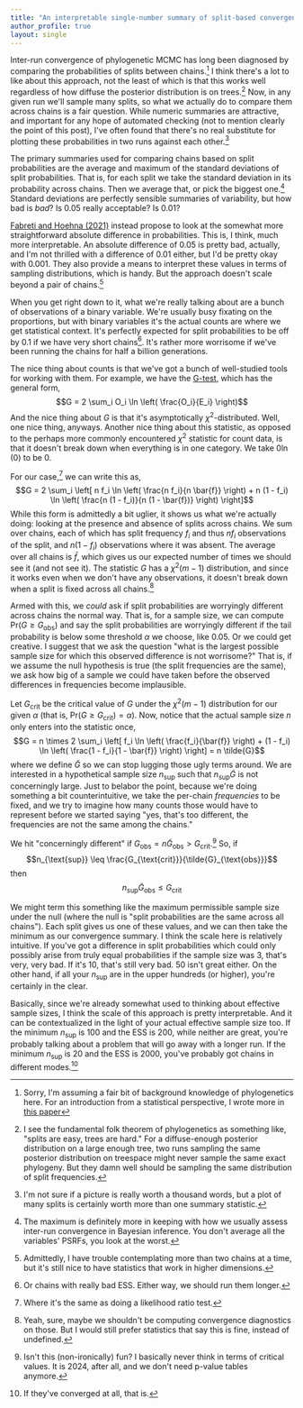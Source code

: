 ```yaml
---
title: "An interpretable single-number summary of split-based convergence"
author_profile: true
layout: single
---
```


Inter-run convergence of phylogenetic MCMC has long been diagnosed by comparing the probabilities of splits between chains.[^1]
I think there's a lot to like about this approach, not the least of which is that this works well regardless of how diffuse the posterior distribution is on trees.[^2]
Now, in any given run we'll sample many splits, so what we actually do to compare them across chains is a fair question.
While numeric summaries are attractive, and important for any hope of automated checking (not to mention clearly the point of this post), I've often found that there's no real substitute for plotting these probabilities in two runs against each other.[^3]

The primary summaries used for comparing chains based on split probabilities are the average and maximum of the standard deviations of split probabilities.
That is, for each split we take the standard deviation in its probability across chains.
Then we average that, or pick the biggest one.[^4]
Standard deviations are perfectly sensible summaries of variability, but how bad is _bad_?
Is 0.05 really acceptable?
Is 0.01?

[Fabreti and Hoehna (2021)](https://besjournals.onlinelibrary.wiley.com/doi/full/10.1111/2041-210X.13727) instead propose to look at the somewhat more straightforward absolute difference in probabilities.
This is, I think, much more interpretable.
An absolute difference of 0.05 is pretty bad, actually, and I'm not thrilled with a difference of 0.01 either, but I'd be pretty okay with 0.001.
They also provide a means to interpret these values in terms of sampling distributions, which is handy.
But the approach doesn't scale beyond a pair of chains.[^5]

When you get right down to it, what we're really talking about are a bunch of observations of a binary variable.
We're usually busy fixating on the proportions, but with binary variables it's the actual counts are where we get statistical context.
It's perfectly expected for split probabilities to be off by 0.1 if we have very short chains[^6].
It's rather more worrisome if we've been running the chains for half a billion generations.

The nice thing about counts is that we've got a bunch of well-studied tools for working with them.
For example, we have the [G-test](https://en.wikipedia.org/wiki/G-test), which has the general form,
$$G = 2 \sum_i O_i \ln \left( \frac{O_i}{E_i} \right)$$
And the nice thing about $G$ is that it's asymptotically $\chi^2$-distributed.
Well, one nice thing, anyways.
Another nice thing about this statistic, as opposed to the perhaps more commonly encountered $\chi^2$ statistic for count data, is that it doesn't break down when everything is in one category.
We take $0 \ln(0)$ to be 0.


For our case,[^7] we can write this as,
$$G = 2 \sum_i \left[ n f_i \ln \left( \frac{n f_i}{n \bar{f}} \right) + n (1 - f_i) \ln \left( \frac{n (1 - f_i)}{n (1 - \bar{f})} \right) \right]$$
While this form is admittedly a bit uglier, it shows us what we're actually doing: looking at the presence and absence of splits across chains.
We sum over chains, each of which has split frequency $f_i$ and thus $n f_i$ observations of the split, and $n (1 - f_i)$ observations where it was absent.
The average over all chains is $\bar{f}$, which gives us our expected number of times we should see it (and not see it).
The statistic $G$ has a $\chi^2(m - 1)$ distribution, and since it works even when we don't have any observations, it doesn't break down when a split is fixed across all chains.[^8]

Armed with this, we _could_ ask if split probabilities are worryingly different across chains the normal way.
That is, for a sample size, we can compute $\text{Pr}(G \geq G_{\text{obs}})$ and say the split probabilities are worryingly different if the tail probability is below some threshold $\alpha$ we choose, like 0.05.
Or we could get creative.
I suggest that we ask the question "what is the largest possible sample size for which this observed difference is not worrisome?"
That is, if we assume the null hypothesis is true (the split frequencies are the same), we ask how big of a sample we could have taken before the observed differences in frequencies become implausible.

Let $G_{\text{crit}}$ be the critical value of $G$ under the $\chi^2(m - 1)$ distribution for our given $\alpha$ (that is, $\text{Pr}(G \geq G_{\text{crit}}) = \alpha$).
Now, notice that the actual sample size $n$ only enters into the statistic once,
$$G = n \times 2 \sum_i \left[ f_i \ln \left( \frac{f_i}{\bar{f}} \right) + (1 - f_i) \ln \left( \frac{1 - f_i}{1 - \bar{f}} \right) \right] = n \tilde{G}$$
where we define $\tilde{G}$ so we can stop lugging those ugly terms around.
We are interested in a hypothetical sample size $n_{\text{sup}}$ such that $n_{\text{sup}} \tilde{G}$ is not concerningly large.
Just to belabor the point, because we're doing something a bit counterintuitive, we take the per-chain _frequencies_ to be fixed, and we try to imagine how many counts those would have to represent before we started saying "yes, that's too different, the frequencies are not the same among the chains."

We hit "concerningly different" if $G_{\text{obs}} = n \tilde{G}_{\text{obs}} > G_{\text{crit}}$.[^9]
So, if 
$$n_{\text{sup}} \leq \frac{G_{\text{crit}}}{\tilde{G}_{\text{obs}}}$$
then
$$n_{\text{sup}} \tilde{G}_{\text{obs}} \leq G_{\text{crit}}$$

We might term this something like the maximum permissible sample size under the null (where the null is "split probabilities are the same across all chains").
Each split gives us one of these values, and we can then take the minimum as our convergence summary.
I think the scale here is relatively intuitive.
If you've got a difference in split probabilities which could only possibly arise from truly equal probabilities if the sample size was 3, that's very, very bad.
If it's 10, that's still very bad.
50 isn't great either.
On the other hand, if all your $n_{\text{sup}}$ are in the upper hundreds (or higher), you're certainly in the clear.

Basically, since we're already somewhat used to thinking about effective sample sizes, I think the scale of this approach is pretty interpretable.
And it can be contextualized in the light of your actual effective sample size too.
If the minimum $n_{\text{sup}}$ is 100 and the ESS is 200, while neither are great, you're probably talking about a problem that will go away with a longer run.
If the minimum $n_{\text{sup}}$ is 20 and the ESS is 2000, you've probably got chains in different modes.[^10]

[^1]: Sorry, I'm assuming a fair bit of background knowledge of phylogenetics here. For an introduction from a statistical perspective, I wrote more in [this paper](https://projecteuclid.org/journals/bayesian-analysis/volume-19/issue-2/How-Trustworthy-Is-Your-Tree-Bayesian-Phylogenetic-Effective-Sample-Size/10.1214/22-BA1339.full)
[^2]: I see the fundamental folk theorem of phylogenetics as something like, "splits are easy, trees are hard." For a diffuse-enough posterior distribution on a large enough tree, two runs sampling the same posterior distribution on treespace might never sample the same exact phylogeny. But they damn well should be sampling the same distribution of split frequencies.
[^3]: I'm not sure if a picture is really worth a thousand words, but a plot of many splits is certainly worth more than one summary statistic.
[^4]: The maximum is definitely more in keeping with how we usually assess inter-run convergence in Bayesian inference. You don't average all the variables' PSRFs, you look at the worst.
[^5]: Admittedly, I have trouble contemplating more than two chains at a time, but it's still nice to have statistics that work in higher dimensions.
[^6]: Or chains with really bad ESS. Either way, we should run them longer.
[^7]: Where it's the same as doing a likelihood ratio test.
[^8]: Yeah, sure, maybe we shouldn't be computing convergence diagnostics on those. But I would still prefer statistics that say this is fine, instead of undefined.
[^9]: Isn't this (non-ironically) fun? I basically never think in terms of critical values. It is 2024, after all, and we don't need p-value tables anymore.
[^10]: If they've converged at all, that is.